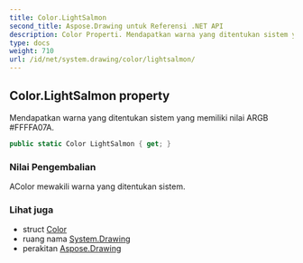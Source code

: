 ```yaml
---
title: Color.LightSalmon
second_title: Aspose.Drawing untuk Referensi .NET API
description: Color Properti. Mendapatkan warna yang ditentukan sistem yang memiliki nilai ARGB FFFFA07A.
type: docs
weight: 710
url: /id/net/system.drawing/color/lightsalmon/
---
```

## Color.LightSalmon property

Mendapatkan warna yang ditentukan sistem yang memiliki nilai ARGB #FFFFA07A.

```csharp
public static Color LightSalmon { get; }
```

### Nilai Pengembalian

AColor mewakili warna yang ditentukan sistem.

### Lihat juga

* struct [Color](../)
* ruang nama [System.Drawing](../../color/)
* perakitan [Aspose.Drawing](../../../)


